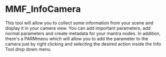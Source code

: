 # MMF_InfoCamera
This tool will allow you to collect some information from your scene and display it in your camera view. You can add important parameters, add normal parameters and create metadata for your mantra nodes. In addition, there's a PARMmenu which will allow you to add the parameter to the camera just by right clicking and selecting the desired action inside the Info Tool drop down menu. 
